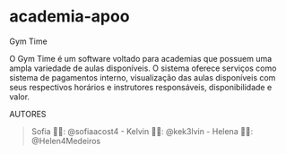 # academia-apoo

Gym Time

O Gym Time é um software voltado para academias que possuem uma ampla variedade de aulas disponíveis. O sistema oferece serviços como sistema de pagamentos interno, visualização das aulas disponíveis com seus respectivos horários e instrutores responsáveis, disponibilidade e valor. 

AUTORES 
> Sofia 👩‍💻: @sofiaacost4 -
> Kelvin 👨‍💻: @kek3lvin - 
> Helena 👩‍💻: @Helen4Medeiros


 
